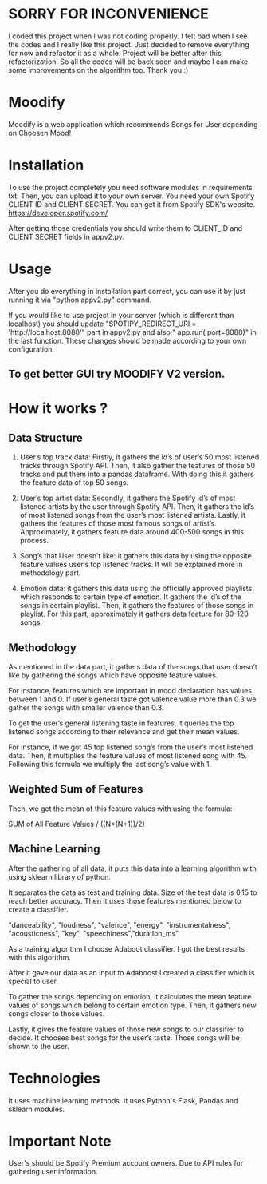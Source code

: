 # SORRY FOR INCONVENIENCE

I coded this project when I was not coding properly.
I felt bad when I see the codes and I really like this project. 
Just decided to remove everything for now and refactor it as a whole. 
Project will be better after this refactorization. 
So all the codes will be back soon and maybe I can make some improvements on the algorithm too.
Thank you :) 

# Moodify
Moodify is a web application which recommends Songs for User depending on Choosen Mood! 

# Installation
To use the project completely you need software modules in requirements txt. Then, you can upload it to your own server. 
You need your own Spotify CLIENT ID and CLIENT SECRET. You can get it from Spotify SDK's website.  https://developer.spotify.com/

After getting those credentials you should write them to CLIENT_ID and CLIENT SECRET fields in appv2.py. 
# Usage
After you do everything in installation part correct, you can use it by just running it via "python appv2.py" command. 

If you would like to use project in your server (which is different than localhost)
you should update "SPOTIPY_REDIRECT_URI = 'http://localhost:8080'" part in appv2.py and also " app.run( port=8080)" in the last function. 
These changes should be made according to your own configuration. 
## To get better GUI try MOODIFY V2 version.

# How it works  ?

## Data Structure
1) User’s top track data: Firstly, it gathers the id’s of user’s 50 most listened tracks  through  Spotify API. Then, it also gather the features of those 50 tracks and put them into a pandas dataframe. With doing this it gathers the feature data of top 50 songs. 

2) User’s top artist data: Secondly, it gathers the Spotify id’s of most listened artists by the user through Spotify API. Then, it gathers the id’s of most listened songs from the user’s most listened artists. Lastly, it gathers the features of those most famous songs of artist’s. Approximately, it gathers feature data around 400-500 songs in this process.

3) Song’s that User doesn’t like: it gathers this data by using the opposite feature values user’s top listened tracks. It will be explained more in methodology part. 

4) Emotion data: it gathers this data using the officially approved playlists which responds to certain type of emotion. It gathers the id’s of the songs in certain playlist. Then, it  gathers the features of those songs in playlist. For this part, approximately it gathers data feature for 80-120 songs. 

## Methodology

As mentioned in the data part, it gathers data of the songs that user doesn’t like by gathering the songs which have opposite feature values.
 
For instance, features which are important in mood declaration has values between 1 and 0. If user’s general taste got valence value more than 0.3 we gather the songs with smaller valence than 0.3.

To get the user’s general listening taste in features, it queries the top listened songs according to their relevance and  get their mean values. 

For instance, if we got 45 top listened song’s from the user’s most listened data. Then, it multiplies the feature values of most listened song with 45. Following this formula we multiply the last song’s value with 1. 

## Weighted Sum of Features
Then, we get the mean of this feature values with using the formula: 

SUM of All Feature Values / ((N*(N+1))/2)

## Machine Learning 
After the gathering of all data, it puts this data into a learning algorithm with using sklearn library of python. 

It separates the data as test and training data. Size of the test data is 0.15 to reach better accuracy. 
Then it uses those features mentioned below to create a classifier.

"danceability", "loudness", "valence", "energy", "instrumentalness", "acousticness", "key", "speechiness","duration_ms"

As a training algorithm I choose Adaboot classifier. I got the best results with this algorithm. 

After it gave our data as an input to Adaboost I created a classifier which is special to user. 

 
To gather the songs depending on emotion, it calculates the mean feature values of songs which belong to certain emotion type. Then, it gathers new songs closer to those  values. 

Lastly, it gives the feature values of those new songs to our classifier to decide. It chooses best songs for the user’s taste. Those songs will be shown to the user.  



# Technologies
It uses machine learning methods. 
It uses Python's Flask, Pandas and sklearn modules.
# Important Note
User's should be Spotify Premium account owners. Due to API rules for gathering user information.

